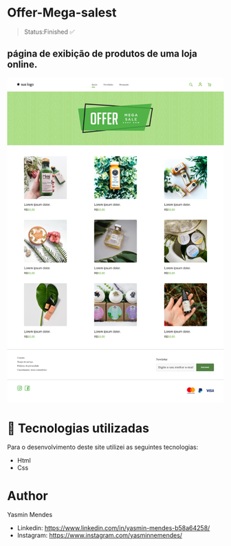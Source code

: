 # Offer-Mega-salest
> Status:Finished ✅

## página de exibição de produtos de uma loja online.
<div>
 <img src= "https://github.com/yasminmendes487/Offer-Mega-salest/blob/main/design/PREVIEW.png">
 
</div>


# 💼 Tecnologias utilizadas
Para o desenvolvimento deste site utilizei as seguintes tecnologias:

+ Html
+ Css


# Author

Yasmin Mendes

+ Linkedin: https://www.linkedin.com/in/yasmin-mendes-b58a64258/
+ Instagram: https://www.instagram.com/yasminnemendes/
